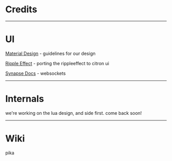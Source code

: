 # Credits 

---

# UI

[Material Design](https://material.io) - guidelines for our design

[Ripple Effect](https://www.roblox.com/library/6568338048/Ripple-Effect) - porting the rippleeffect to citron ui

[Synapse Docs](https://docs.synapse.to/) - websockets

--- 

# Internals

we're working on the lua design, and side first. come back soon!


---

# Wiki 

pika
